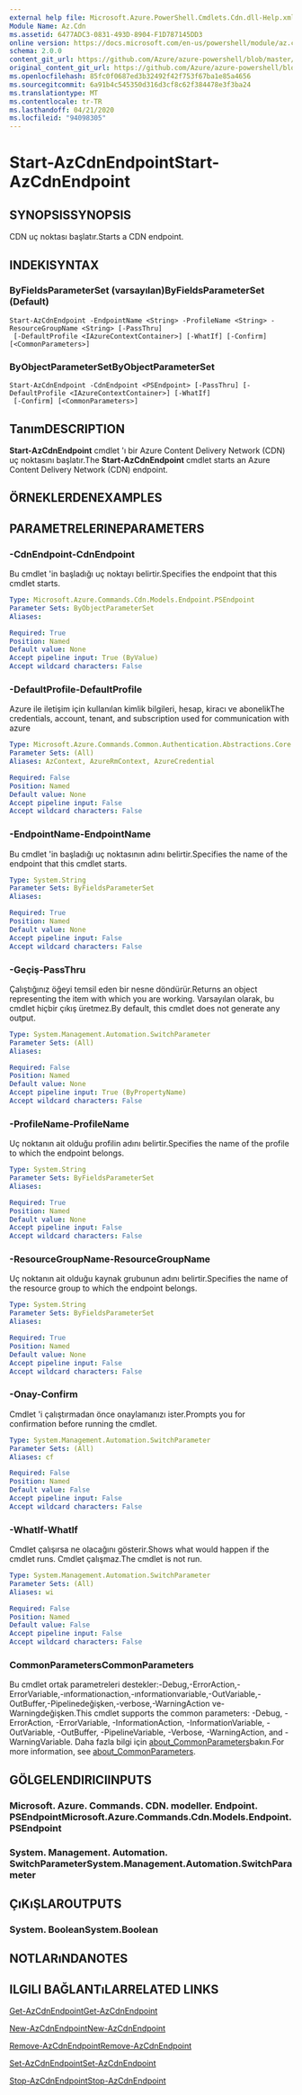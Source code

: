 ```yaml
---
external help file: Microsoft.Azure.PowerShell.Cmdlets.Cdn.dll-Help.xml
Module Name: Az.Cdn
ms.assetid: 6477ADC3-0831-493D-8904-F1D787145DD3
online version: https://docs.microsoft.com/en-us/powershell/module/az.cdn/start-azcdnendpoint
schema: 2.0.0
content_git_url: https://github.com/Azure/azure-powershell/blob/master/src/Cdn/Cdn/help/Start-AzCdnEndpoint.md
original_content_git_url: https://github.com/Azure/azure-powershell/blob/master/src/Cdn/Cdn/help/Start-AzCdnEndpoint.md
ms.openlocfilehash: 85fc0f0687ed3b32492f42f753f67ba1e85a4656
ms.sourcegitcommit: 6a91b4c545350d316d3cf8c62f384478e3f3ba24
ms.translationtype: MT
ms.contentlocale: tr-TR
ms.lasthandoff: 04/21/2020
ms.locfileid: "94098305"
---
```

# <span data-ttu-id="daf8b-101">Start-AzCdnEndpoint</span><span class="sxs-lookup"><span data-stu-id="daf8b-101">Start-AzCdnEndpoint</span></span>

## <span data-ttu-id="daf8b-102">SYNOPSIS</span><span class="sxs-lookup"><span data-stu-id="daf8b-102">SYNOPSIS</span></span>
<span data-ttu-id="daf8b-103">CDN uç noktası başlatır.</span><span class="sxs-lookup"><span data-stu-id="daf8b-103">Starts a CDN endpoint.</span></span>

## <span data-ttu-id="daf8b-104">INDEKI</span><span class="sxs-lookup"><span data-stu-id="daf8b-104">SYNTAX</span></span>

### <span data-ttu-id="daf8b-105">ByFieldsParameterSet (varsayılan)</span><span class="sxs-lookup"><span data-stu-id="daf8b-105">ByFieldsParameterSet (Default)</span></span>
```
Start-AzCdnEndpoint -EndpointName <String> -ProfileName <String> -ResourceGroupName <String> [-PassThru]
 [-DefaultProfile <IAzureContextContainer>] [-WhatIf] [-Confirm] [<CommonParameters>]
```

### <span data-ttu-id="daf8b-106">ByObjectParameterSet</span><span class="sxs-lookup"><span data-stu-id="daf8b-106">ByObjectParameterSet</span></span>
```
Start-AzCdnEndpoint -CdnEndpoint <PSEndpoint> [-PassThru] [-DefaultProfile <IAzureContextContainer>] [-WhatIf]
 [-Confirm] [<CommonParameters>]
```

## <span data-ttu-id="daf8b-107">Tanım</span><span class="sxs-lookup"><span data-stu-id="daf8b-107">DESCRIPTION</span></span>
<span data-ttu-id="daf8b-108">**Start-AzCdnEndpoint** cmdlet 'ı bir Azure Content Delivery Network (CDN) uç noktasını başlatır.</span><span class="sxs-lookup"><span data-stu-id="daf8b-108">The **Start-AzCdnEndpoint** cmdlet starts an Azure Content Delivery Network (CDN) endpoint.</span></span>

## <span data-ttu-id="daf8b-109">ÖRNEKLERDEN</span><span class="sxs-lookup"><span data-stu-id="daf8b-109">EXAMPLES</span></span>

## <span data-ttu-id="daf8b-110">PARAMETRELERINE</span><span class="sxs-lookup"><span data-stu-id="daf8b-110">PARAMETERS</span></span>

### <span data-ttu-id="daf8b-111">-CdnEndpoint</span><span class="sxs-lookup"><span data-stu-id="daf8b-111">-CdnEndpoint</span></span>
<span data-ttu-id="daf8b-112">Bu cmdlet 'in başladığı uç noktayı belirtir.</span><span class="sxs-lookup"><span data-stu-id="daf8b-112">Specifies the endpoint that this cmdlet starts.</span></span>

```yaml
Type: Microsoft.Azure.Commands.Cdn.Models.Endpoint.PSEndpoint
Parameter Sets: ByObjectParameterSet
Aliases:

Required: True
Position: Named
Default value: None
Accept pipeline input: True (ByValue)
Accept wildcard characters: False
```

### <span data-ttu-id="daf8b-113">-DefaultProfile</span><span class="sxs-lookup"><span data-stu-id="daf8b-113">-DefaultProfile</span></span>
<span data-ttu-id="daf8b-114">Azure ile iletişim için kullanılan kimlik bilgileri, hesap, kiracı ve abonelik</span><span class="sxs-lookup"><span data-stu-id="daf8b-114">The credentials, account, tenant, and subscription used for communication with azure</span></span>

```yaml
Type: Microsoft.Azure.Commands.Common.Authentication.Abstractions.Core.IAzureContextContainer
Parameter Sets: (All)
Aliases: AzContext, AzureRmContext, AzureCredential

Required: False
Position: Named
Default value: None
Accept pipeline input: False
Accept wildcard characters: False
```

### <span data-ttu-id="daf8b-115">-EndpointName</span><span class="sxs-lookup"><span data-stu-id="daf8b-115">-EndpointName</span></span>
<span data-ttu-id="daf8b-116">Bu cmdlet 'in başladığı uç noktasının adını belirtir.</span><span class="sxs-lookup"><span data-stu-id="daf8b-116">Specifies the name of the endpoint that this cmdlet starts.</span></span>

```yaml
Type: System.String
Parameter Sets: ByFieldsParameterSet
Aliases:

Required: True
Position: Named
Default value: None
Accept pipeline input: False
Accept wildcard characters: False
```

### <span data-ttu-id="daf8b-117">-Geçiş</span><span class="sxs-lookup"><span data-stu-id="daf8b-117">-PassThru</span></span>
<span data-ttu-id="daf8b-118">Çalıştığınız öğeyi temsil eden bir nesne döndürür.</span><span class="sxs-lookup"><span data-stu-id="daf8b-118">Returns an object representing the item with which you are working.</span></span>
<span data-ttu-id="daf8b-119">Varsayılan olarak, bu cmdlet hiçbir çıkış üretmez.</span><span class="sxs-lookup"><span data-stu-id="daf8b-119">By default, this cmdlet does not generate any output.</span></span>

```yaml
Type: System.Management.Automation.SwitchParameter
Parameter Sets: (All)
Aliases:

Required: False
Position: Named
Default value: None
Accept pipeline input: True (ByPropertyName)
Accept wildcard characters: False
```

### <span data-ttu-id="daf8b-120">-ProfileName</span><span class="sxs-lookup"><span data-stu-id="daf8b-120">-ProfileName</span></span>
<span data-ttu-id="daf8b-121">Uç noktanın ait olduğu profilin adını belirtir.</span><span class="sxs-lookup"><span data-stu-id="daf8b-121">Specifies the name of the profile to which the endpoint belongs.</span></span>

```yaml
Type: System.String
Parameter Sets: ByFieldsParameterSet
Aliases:

Required: True
Position: Named
Default value: None
Accept pipeline input: False
Accept wildcard characters: False
```

### <span data-ttu-id="daf8b-122">-ResourceGroupName</span><span class="sxs-lookup"><span data-stu-id="daf8b-122">-ResourceGroupName</span></span>
<span data-ttu-id="daf8b-123">Uç noktanın ait olduğu kaynak grubunun adını belirtir.</span><span class="sxs-lookup"><span data-stu-id="daf8b-123">Specifies the name of the resource group to which the endpoint belongs.</span></span>

```yaml
Type: System.String
Parameter Sets: ByFieldsParameterSet
Aliases:

Required: True
Position: Named
Default value: None
Accept pipeline input: False
Accept wildcard characters: False
```

### <span data-ttu-id="daf8b-124">-Onay</span><span class="sxs-lookup"><span data-stu-id="daf8b-124">-Confirm</span></span>
<span data-ttu-id="daf8b-125">Cmdlet 'i çalıştırmadan önce onaylamanızı ister.</span><span class="sxs-lookup"><span data-stu-id="daf8b-125">Prompts you for confirmation before running the cmdlet.</span></span>

```yaml
Type: System.Management.Automation.SwitchParameter
Parameter Sets: (All)
Aliases: cf

Required: False
Position: Named
Default value: False
Accept pipeline input: False
Accept wildcard characters: False
```

### <span data-ttu-id="daf8b-126">-WhatIf</span><span class="sxs-lookup"><span data-stu-id="daf8b-126">-WhatIf</span></span>
<span data-ttu-id="daf8b-127">Cmdlet çalışırsa ne olacağını gösterir.</span><span class="sxs-lookup"><span data-stu-id="daf8b-127">Shows what would happen if the cmdlet runs.</span></span>
<span data-ttu-id="daf8b-128">Cmdlet çalışmaz.</span><span class="sxs-lookup"><span data-stu-id="daf8b-128">The cmdlet is not run.</span></span>

```yaml
Type: System.Management.Automation.SwitchParameter
Parameter Sets: (All)
Aliases: wi

Required: False
Position: Named
Default value: False
Accept pipeline input: False
Accept wildcard characters: False
```

### <span data-ttu-id="daf8b-129">CommonParameters</span><span class="sxs-lookup"><span data-stu-id="daf8b-129">CommonParameters</span></span>
<span data-ttu-id="daf8b-130">Bu cmdlet ortak parametreleri destekler:-Debug,-ErrorAction,-ErrorVariable,-ınformationaction,-ınformationvariable,-OutVariable,-OutBuffer,-Pipelinedeğişken,-verbose,-WarningAction ve-Warningdeğişken.</span><span class="sxs-lookup"><span data-stu-id="daf8b-130">This cmdlet supports the common parameters: -Debug, -ErrorAction, -ErrorVariable, -InformationAction, -InformationVariable, -OutVariable, -OutBuffer, -PipelineVariable, -Verbose, -WarningAction, and -WarningVariable.</span></span> <span data-ttu-id="daf8b-131">Daha fazla bilgi için [about_CommonParameters](http://go.microsoft.com/fwlink/?LinkID=113216)bakın.</span><span class="sxs-lookup"><span data-stu-id="daf8b-131">For more information, see [about_CommonParameters](http://go.microsoft.com/fwlink/?LinkID=113216).</span></span>

## <span data-ttu-id="daf8b-132">GÖLGELENDIRICI</span><span class="sxs-lookup"><span data-stu-id="daf8b-132">INPUTS</span></span>

### <span data-ttu-id="daf8b-133">Microsoft. Azure. Commands. CDN. modeller. Endpoint. PSEndpoint</span><span class="sxs-lookup"><span data-stu-id="daf8b-133">Microsoft.Azure.Commands.Cdn.Models.Endpoint.PSEndpoint</span></span>

### <span data-ttu-id="daf8b-134">System. Management. Automation. SwitchParameter</span><span class="sxs-lookup"><span data-stu-id="daf8b-134">System.Management.Automation.SwitchParameter</span></span>

## <span data-ttu-id="daf8b-135">ÇıKıŞLAR</span><span class="sxs-lookup"><span data-stu-id="daf8b-135">OUTPUTS</span></span>

### <span data-ttu-id="daf8b-136">System. Boolean</span><span class="sxs-lookup"><span data-stu-id="daf8b-136">System.Boolean</span></span>

## <span data-ttu-id="daf8b-137">NOTLARıNDA</span><span class="sxs-lookup"><span data-stu-id="daf8b-137">NOTES</span></span>

## <span data-ttu-id="daf8b-138">ILGILI BAĞLANTıLAR</span><span class="sxs-lookup"><span data-stu-id="daf8b-138">RELATED LINKS</span></span>

[<span data-ttu-id="daf8b-139">Get-AzCdnEndpoint</span><span class="sxs-lookup"><span data-stu-id="daf8b-139">Get-AzCdnEndpoint</span></span>](./Get-AzCdnEndpoint.md)

[<span data-ttu-id="daf8b-140">New-AzCdnEndpoint</span><span class="sxs-lookup"><span data-stu-id="daf8b-140">New-AzCdnEndpoint</span></span>](./New-AzCdnEndpoint.md)

[<span data-ttu-id="daf8b-141">Remove-AzCdnEndpoint</span><span class="sxs-lookup"><span data-stu-id="daf8b-141">Remove-AzCdnEndpoint</span></span>](./Remove-AzCdnEndpoint.md)

[<span data-ttu-id="daf8b-142">Set-AzCdnEndpoint</span><span class="sxs-lookup"><span data-stu-id="daf8b-142">Set-AzCdnEndpoint</span></span>](./Set-AzCdnEndpoint.md)

[<span data-ttu-id="daf8b-143">Stop-AzCdnEndpoint</span><span class="sxs-lookup"><span data-stu-id="daf8b-143">Stop-AzCdnEndpoint</span></span>](./Stop-AzCdnEndpoint.md)


